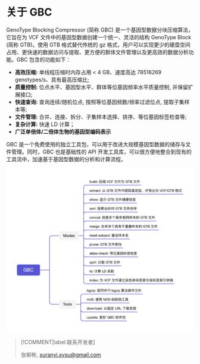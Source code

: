 # 关于 GBC

GenoType Blocking Compressor (简称 GBC) 是一个基因型数据分块压缩算法，它旨在为 VCF 文件中的基因型数据创建一个统一、灵活的结构 GenoType Block (简称 GTB)。使用 GTB 格式替代传统的 gz 格式，用户可以实现更少的硬盘空间占用、更快速的数据访问与提取、更方便的群体文件管理以及更高效的数据分析功能。GBC 包含的功能如下：

- **高效压缩:** 单线程压缩时内存占用 < 4 GB、速度高达 78516269 genotypes/s、具有最高压缩比;
- **质量控制:** 位点水平、基因型水平、群体等位基因频率水平质量控制, 并保留扩展接口;
- **快速查询:** 查询连续/随机位点, 按照等位基因频数/频率过滤位点, 提取子集样本等;
- **文件管理:** 合并、连接、拆分、子集样本选择、排序、等位基因标签检查等;
- **复杂计算:** 快速 LD 计算；
- **广泛单倍体/二倍体生物的基因型编码表示**

GBC 是一个免费使用的独立工具包，可以用于改进大规模基因型数据的储存与文件管理。同时，GBC 也是基础性的 API 开发工具库，可以很方便地整合到现有的工具流中，加速基于基因型数据的分析和计算流程。

![frame](../assets/frame.png)

> [!COMMENT|label:联系开发者]
>
> 张柳彬, suranyi.sysu@gmail.com
